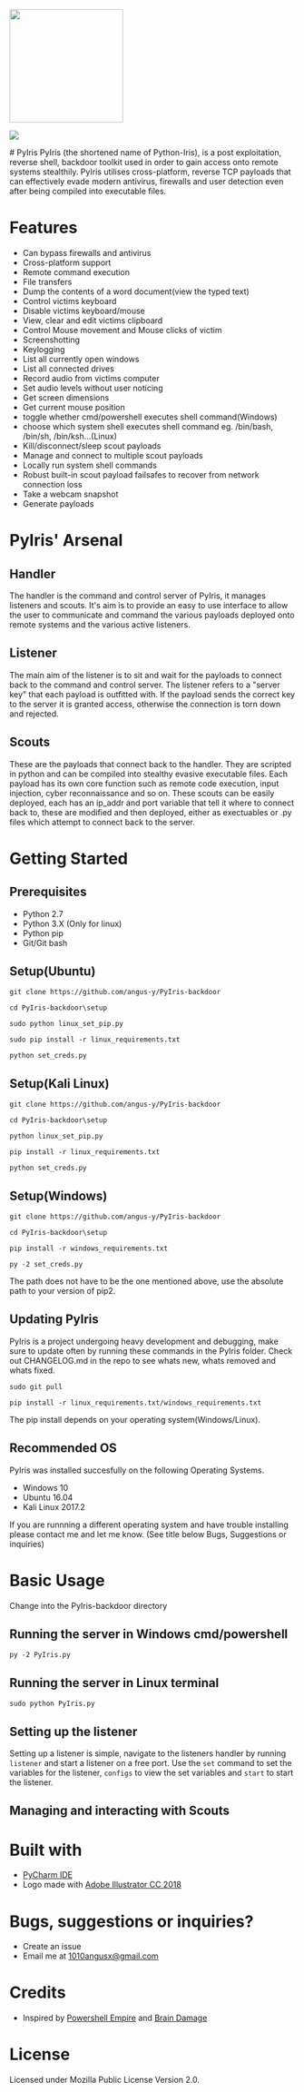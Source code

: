 <p float="left">
  <img src="https://user-images.githubusercontent.com/32593795/33884151-8f69ad80-df79-11e7-846e-3b766d4a9f0d.png" width="200" />
</p>
<p float="left">
  <img src="https://user-images.githubusercontent.com/32593795/34318519-fe0c560a-e804-11e7-8320-868bc551912c.png" />
</p>
# PyIris
PyIris (the shortened name of Python-Iris), is a post exploitation, reverse shell, backdoor toolkit used in order to gain access onto 
remote systems stealthily. PyIris utilises cross-platform, reverse TCP payloads that can effectively evade modern antivirus, firewalls 
and user detection even after being compiled into executable files.

# Features
- Can bypass firewalls and antivirus
- Cross-platform support
- Remote command execution
- File transfers
- Dump the contents of a word document(view the typed text)
- Control victims keyboard
- Disable victims keyboard/mouse
- View, clear and edit victims clipboard
- Control Mouse movement and Mouse clicks of victim
- Screenshotting
- Keylogging
- List all currently open windows
- List all connected drives
- Record audio from victims computer
- Set audio levels without user noticing
- Get screen dimensions
- Get current mouse position
- toggle whether cmd/powershell executes shell command(Windows)
- choose which system shell executes shell command eg. /bin/bash, /bin/sh, /bin/ksh...(Linux)
- Kill/disconnect/sleep scout payloads
- Manage and connect to multiple scout payloads
- Locally run system shell commands
- Robust built-in scout payload failsafes to recover from network connection loss
- Take a webcam snapshot
- Generate payloads

# PyIris' Arsenal
## Handler
The handler is the command and control server of PyIris, it manages listeners and scouts. It's aim is to provide an easy to use 
interface to allow the user to communicate and command the various payloads deployed onto remote systems and the various active 
listeners.
## Listener
The main aim of the listener is to sit and wait for the payloads to connect back to the command and control server. The listener 
refers to a "server key" that each payload is outfitted with. If the payload sends the correct key to the server it is granted access, 
otherwise the connection is torn down and rejected.
## Scouts
These are the payloads that connect back to the handler. They are scripted in python and can be compiled into stealthy evasive 
executable files. Each payload has its own core function such as remote code execution, input injection, cyber reconnaissance and so on. 
These scouts can be easily deployed, each has an ip_addr and port variable that tell it where to connect back to, these are modified and 
then deployed, either as exectuables or .py files which attempt to connect back to the server.

# Getting Started
## Prerequisites
- Python 2.7
- Python 3.X (Only for linux)
- Python pip
- Git/Git bash
## Setup(Ubuntu)

```git clone https://github.com/angus-y/PyIris-backdoor```

```cd PyIris-backdoor\setup```

```sudo python linux_set_pip.py```

```sudo pip install -r linux_requirements.txt```

```python set_creds.py```

## Setup(Kali Linux)

```git clone https://github.com/angus-y/PyIris-backdoor```

```cd PyIris-backdoor\setup```

```python linux_set_pip.py```

```pip install -r linux_requirements.txt```

```python set_creds.py```

## Setup(Windows)

```git clone https://github.com/angus-y/PyIris-backdoor```

```cd PyIris-backdoor\setup```

```pip install -r windows_requirements.txt```

```py -2 set_creds.py```

The path does not have to be the one mentioned above, use the absolute path to your version of pip2.

## Updating PyIris
PyIris is a project undergoing heavy development and debugging, make sure to update often by running these commands in the PyIris
folder. Check out CHANGELOG.md in the repo to see whats new, whats removed and whats fixed.

```sudo git pull```

```pip install -r linux_requirements.txt/windows_requirements.txt```

The pip install depends on your operating system(Windows/Linux).

## Recommended OS
PyIris was installed succesfully on the following Operating Systems.

- Windows 10
- Ubuntu 16.04
- Kali Linux 2017.2

If you are runnning a different operating system and have trouble installing please contact me and let me know. (See title below Bugs, Suggestions or inquiries)
# Basic Usage
Change into the PyIris-backdoor directory
## Running the server in Windows cmd/powershell
```py -2 PyIris.py```
## Running the server in Linux terminal
```sudo python PyIris.py```
## Setting up the listener
Setting up a listener is simple, navigate to the listeners handler by running ```listener``` and start a listener on a free port. Use 
the ```set``` command to set the variables for the listener, ```configs``` to view the set variables and ```start``` to start the 
listener.


## Managing and interacting with Scouts

# Built with
- [PyCharm IDE](https://www.jetbrains.com/pycharm/)
- Logo made with [Adobe Illustrator CC 2018](http://www.adobe.com/sea/products/illustrator.html)

# Bugs, suggestions or inquiries?
- Create an issue
- Email me at 1010angusx@gmail.com

# Credits
- Inspired by [Powershell Empire](https://github.com/EmpireProject/Empire) and [Brain Damage](https://github.com/mehulj94/BrainDamage)

# License
Licensed under Mozilla Public License Version 2.0.
